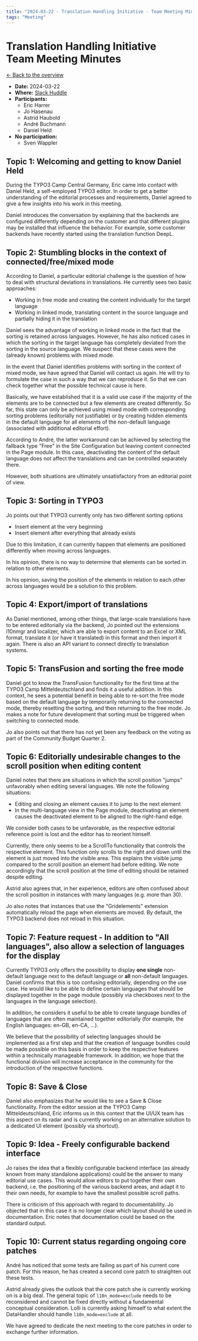 ```yaml
---
title: "2024-03-22 - Translation Handling Initiative - Team Meeting Minutes"
tags: "Meeting"
---
```


# Translation Handling Initiative<br>Team Meeting Minutes

[← Back to the overview](https://notes.typo3.org/s/f3ae8fZSD)

- **Date:** 2024-03-22<br>
- **Where:** [Slack Huddle](https://app.slack.com/huddle/T024TUMLZ/C05D7UF1L8M)
- **Participants:**
    - Eric Harrer
    - Jo Hasenau
    - Astrid Haubold
    - André Buchmann
    - Daniel Held
- **No participation:**
    - Sven Wappler

## Topic 1: Welcoming and getting to know Daniel Held

During the TYPO3 Camp Central Germany, Eric came into contact with Daniel Held, a self-employed TYPO3 editor. In order to get a better understanding of the editorial processes and requirements, Daniel agreed to give a few insights into his work in this meeting.

Daniel introduces the conversation by explaining that the backends are configured differently depending on the customer and that different plugins may be installed that influence the behavior. For example, some customer backends have recently started using the translation function DeepL.

## Topic 2: Stumbling blocks in the context of connected/free/mixed mode

According to Daniel, a particular editorial challenge is the question of how to deal with structural deviations in translations. He currently sees two basic approaches:

- Working in free mode and creating the content individually for the target language
- Working in linked mode, translating content in the source language and partially hiding it in the translation

Daniel sees the advantage of working in linked mode in the fact that the sorting is retained across languages. However, he has also noticed cases in which the sorting in the target language has completely deviated from the sorting in the source language. We suspect that these cases were the (already known) problems with mixed mode.

In the event that Daniel identifies problems with sorting in the context of mixed mode, we have agreed that Daniel will contact us again. He will try to formulate the case in such a way that we can reproduce it. So that we can check together what the possible technical cause is here.

Basically, we have established that it is a valid use case if the majority of the elements are to be connected but a few elements are created differently. So far, this state can only be achieved using mixed mode with corresponding sorting problems (editorially not justifiable) or by creating hidden elements in the default language for all elements of the non-default language (associated with additional editorial effort).

According to André, the latter workaround can be achieved by selecting the fallback type "Free" in the Site Configuration but leaving content connected in the Page module. In this case, deactivating the content of the default language does not affect the translations and can be controlled separately there.

However, both situations are ultimately unsatisfactory from an editorial point of view.

## Topic 3: Sorting in TYPO3

Jo points out that TYPO3 currently only has two different sorting options

- Insert element at the very beginning
- Insert element after everything that already exists

Due to this limitation, it can currently happen that elements are positioned differently when moving across languages.

In his opinion, there is no way to determine that elements can be sorted in relation to other elements.

In his opinion, saving the position of the elements in relation to each other across languages would be a solution to this problem.

## Topic 4: Export/import of translations

As Daniel mentioned, among other things, that large-scale translations have to be entered editorially via the backend, Jo pointed out the extensions l10nmgr and localizer, which are able to export content to an Excel or XML format, translate it (or have it translated) in this format and then import it again. There is also an API variant to connect directly to translation systems.

## Topic 5: TransFusion and sorting the free mode

Daniel got to know the TransFusion functionality for the first time at the TYPO3 Camp Mitteldeutschland and finds it a useful addition. In this context, he sees a potential benefit in being able to re-sort the free mode based on the default language by temporarily returning to the connected mode, thereby resetting the sorting, and then returning to the free mode. Jo makes a note for future development that sorting must be triggered when switching to connected mode.

Jo also points out that there has not yet been any feedback on the voting as part of the Community Budget Quarter 2.

## Topic 6: Editorially undesirable changes to the scroll position when editing content

Daniel notes that there are situations in which the scroll position "jumps" unfavorably when editing several languages. We note the following situations:

- Editing and closing an element causes it to jump to the next element
- In the multi-language view in the Page module, deactivating an element causes the deactivated element to be aligned to the right-hand edge.

We consider both cases to be unfavorable, as the respective editorial reference point is lost and the editor has to reorient himself.

Currently, there only seems to be a ScrollTo functionality that controls the respective element. This function only scrolls to the right and down until the element is just moved into the visible area. This explains the visible jump compared to the scroll position an element had before editing. We note accordingly that the scroll position at the time of editing should be retained despite editing.

Astrid also agrees that, in her experience, editors are often confused about the scroll position in instances with many languages (e.g. more than 30).

Jo also notes that instances that use the "Gridelements" extension automatically reload the page when elements are moved. By default, the TYPO3 backend does not reload in this situation.

## Topic 7: Feature request - In addition to "All languages", also allow a selection of languages for the display

Currently TYPO3 only offers the possibility to display **one single** non-default language next to the default language or **all** non-default languages. Daniel confirms that this is too confusing editorially, depending on the use case. He would like to be able to define certain languages that should be displayed together in the page module (possibly via checkboxes next to the languages in the language selection).

In addition, he considers it useful to be able to create language bundles of languages that are often maintained together editorially (for example, the English languages: en-GB, en-CA, ...).

We believe that the possibility of selecting languages should be implemented as a first step and that the creation of language bundles could be made possible on this basis in order to keep the respective features within a technically manageable framework. In addition, we hope that the functional division will increase acceptance in the community for the introduction of the respective functions.

## Topic 8: Save & Close

Daniel also emphasizes that he would like to see a Save & Close functionality. From the editor session at the TYPO3 Camp Mitteldeutschland, Eric informs us in this context that the UI/UX team has this aspect on its radar and is currently working on an alternative solution to a dedicated UI element (possibly via shortcut).

## Topic 9: Idea - Freely configurable backend interface

Jo raises the idea that a flexibly configurable backend interface (as already known from many standalone applications) could be the answer to many editorial use cases. This would allow editors to put together their own backend, i.e. the positioning of the various backend areas, and adapt it to their own needs, for example to have the smallest possible scroll paths.

There is criticism of this approach with regard to documentability. Jo objected that in this case it is no longer clear which layout should be used in documentation. Eric notes that documentation could be based on the standard output.

## Topic 10: Current status regarding ongoing core patches

André has noticed that some tests are failing as part of his current core patch. For this reason, he has created a second core patch to straighten out these tests.

Astrid already gives the outlook that the core patch she is currently working on is a big deal. The general topic of `l10n_mode=exclude` needs to be reconsidered and cannot be fixed directly without a fundamental conceptual consideration. Lolli is currently asking himself to what extent the DataHandler should handle `l10n_mode=exclude` at all.

We have agreed to dedicate the next meeting to the core patches in order to exchange further information.